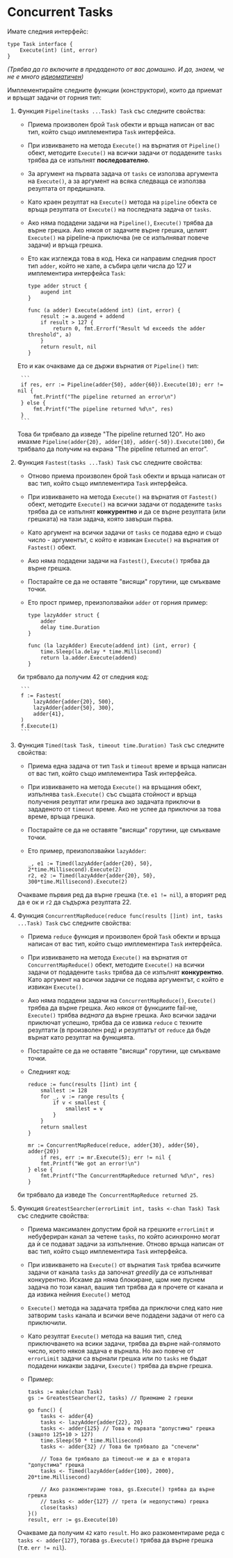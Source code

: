 # Concurrent Tasks

Имате следния интерфейс:

```
type Task interface {
    Execute(int) (int, error)
}
```

*(Трябва да го включите в предаденото от вас домашно. И да, знаем, че не е много [идиоматичен](https://golang.org/doc/effective_go.html#interface-names))*

Имплементирайте следните функции (конструктори), които да приемат и връщат задачи от горния тип:

1. Функция `Pipeline(tasks ...Task) Task` със следните свойства:

    * Приема произволен брой `Task` обекти и връща написан от вас тип, който също имплементира `Task` интерфейса.
    * При извикването на метода `Execute()` на върнатия от `Pipeline()` обект, методите `Execute()` на всички задачи от подадените `tasks` трябва да се изпълнят __последователно__.
    * За аргумент на първата задача от `tasks` се използва аргумента на `Execute()`, а за аргумент на всяка следваща се използва резултата от предишната.
    * Като краен резултат на `Execute()` метода на `pipeline` обекта се връща резултата от `Execute()` на последната задача от `tasks`.
    * Ако няма подадени задачи на `Pipeline()`, `Execute()` трябва да върне грешка. Ако някоя от задачите върне грешка, целият `Execute()` на pipeline-а приключва (не се изпълняват повече задачи) и връща грешка.
    * Ето как изглежда това в код. Нека си направим следния прост тип `adder`, който не хапе, а събира цели числа до 127 и имплементира интерфейса `Task`:

        ```
        type adder struct {
            augend int
        }

        func (a adder) Execute(addend int) (int, error) {
            result := a.augend + addend
            if result > 127 {
                return 0, fmt.Errorf("Result %d exceeds the adder threshold", a)
            }
            return result, nil
        }
        ```
    Ето и как очакваме да се държи върнатия от `Pipeline()` тип:

        ```
        if res, err := Pipeline(adder{50}, adder{60}).Execute(10); err != nil {
            fmt.Printf("The pipeline returned an error\n")
        } else {
            fmt.Printf("The pipeline returned %d\n", res)
        }
        ```


    Това би трябвало да изведе "The pipeline returned 120". Но ако имахме `Pipeline(adder{20}, adder{10}, adder{-50}).Execute(100)`, би трябвало да получим на екрана "The pipeline returned an error".

2. Функция `Fastest(tasks ...Task) Task` със следните свойства:

    * Отново приема произволен брой `Task` обекти и връща написан от вас тип, който също имплементира `Task` интерфейса.
    * При извикването на метода `Execute()` на върнатия от `Fastest()` обект, методите `Execute()` на всички задачи от подадените `tasks` трябва да се изпълнят __конкурентно__ и да се върне резултата (или грешката) на тази задача, която завърши първа.
    * Като аргумент на всички задачи от `tasks` се подава едно и също число - аргументът, с който е извикан `Execute()` на върнатия от `Fastest()` обект.
    * Ако няма подадени задачи на `Fastest()`, `Execute()` трябва да върне грешка.
    * Постарайте се да не оставяте "висящи" горутини, ще смъкваме точки.
    * Ето прост пример, преизползвайки `adder` от горния пример:

        ```
        type lazyAdder struct {
            adder
            delay time.Duration
        }

        func (la lazyAdder) Execute(addend int) (int, error) {
            time.Sleep(la.delay * time.Millisecond)
            return la.adder.Execute(addend)
        }
        ```
    би трябвало да получим 42 от следния код:

        ```
        f := Fastest(
            lazyAdder{adder{20}, 500},
            lazyAdder{adder{50}, 300},
            adder{41},
        )
        f.Execute(1)
        ```

3. Функция `Timed(task Task, timeout time.Duration) Task` със следните свойства:

    * Приема една задача от тип `Task` и `timeout` време и връща написан от вас тип, който също имплементира Task интерфейса.
    * При извикването на метода `Execute()` на връщания обект, изпълнява `task.Execute()` със същата стойност и връща получения резултат или грешка ако задачата приключи в зададеното от `timeout` време. Ако не успее да приключи за това време, връща грешка.
    * Постарайте се да не оставяте "висящи" горутини, ще смъкваме точки.
    * Ето пример, преизползвайки `lazyAdder`:

        ```
        _, e1 := Timed(lazyAdder{adder{20}, 50}, 2*time.Millisecond).Execute(2)
        r2, e2 := Timed(lazyAdder{adder{20}, 50}, 300*time.Millisecond).Execute(2)
        ```
    Очакваме първия ред да върне грешка (т.е. `e1 != nil`), a вторият ред да е ок и `r2` да съдържа резултата 22.

4. Функция `ConcurrentMapReduce(reduce func(results []int) int, tasks ...Task) Task` със следните свойства:

    * Приема `reduce` функция и произволен брой `Task` обекти и връща написан от вас тип, който също имплементира `Task` интерфейса.
    * При извикването на метода `Execute()` на върнатия от `ConcurrentMapReduce()` обект, методите `Execute()` на всички задачи от подадените `tasks` трябва да се изпълнят __конкурентно__. Като аргумент на всички задачи се подава аргументът, с който е извикан `Execute()`.
    * Ако няма подадени задачи на `ConcurrentMapReduce()`, `Execute()` трябва да върне грешка. Ако *някоя* от функциите fail-не, `Execute()` трябва *веднага* да върне грешка. Ако всички задачи приключат успешно, трябва да се извика `reduce` с техните резултати (в произволен ред) и резултатът от `reduce` да бъде върнат като резултат на функцията.
    * Постарайте се да не оставяте "висящи" горутини, ще смъкваме точки.
    * Следният код:

        ```
        reduce := func(results []int) int {
            smallest := 128
            for _, v := range results {
                if v < smallest {
                    smallest = v
                }
            }
            return smallest
        }

        mr := ConcurrentMapReduce(reduce, adder{30}, adder{50}, adder{20})
            if res, err := mr.Execute(5); err != nil {
            fmt.Printf("We got an error!\n")
        } else {
            fmt.Printf("The ConcurrentMapReduce returned %d\n", res)
        }
        ```
    би трябвало да изведе `The ConcurrentMapReduce returned 25`.

5. Функция `GreatestSearcher(errorLimit int, tasks <-chan Task) Task` със следните свойства:

    * Приема максимален допустим брой на грешките `errorLimit` и небуфериран канал за четене `tasks`, по който асинхронно могат да ѝ се подават задачи за изпълнение. Отново връща написан от вас тип, който също имплементира `Task` интерфейса.
    * При извикването на `Execute()` от върнатия `Task` трябва всичките задачи от канала `tasks` да започнат _greedily_ да се изпълняват конкурентно. Искаме да няма блокиране, щом ние пуснем задача по този канал, вашия тип трябва да я прочете от канала и да извика нейния `Execute()` метод
    * `Execute()` метода на задачата трябва да приключи след като ние затворим `tasks` канала и всички вече подадени задачи от него са приключили.
    * Като резултат `Execute()` метода на вашия тип, след приключването на всики задачи, трябва да върне най-голямото число, което някоя задача е върнала. Но ако повече от `errorLimit` задачи са върнали грешка или по `tasks` не бъдат подадени никакви задачи, `Execute()` трябва да върне грешка.
    * Пример:

        ```
        tasks := make(chan Task)
        gs := GreatestSearcher(2, tasks) // Приемаме 2 грешки

        go func() {
            tasks <- adder{4}
            tasks <- lazyAdder{adder{22}, 20}
            tasks <- adder{125} // Това е първата "допустима" грешка (защото 125+10 > 127)
            time.Sleep(50 * time.Millisecond)
            tasks <- adder{32} // Това би трябвало да "спечели"

            // Това би трябвало да timeout-не и да е втората "допустима" грешка
            tasks <- Timed(lazyAdder{adder{100}, 2000}, 20*time.Millisecond)

            // Ако разкоментираме това, gs.Execute() трябва да върне грешка
            // tasks <- adder{127} // трета (и недопустима) грешка
            close(tasks)
        }()
        result, err := gs.Execute(10)
        ```
    Очакваме да получим `42` като `result`. Но ако разкоментираме реда с `tasks <- adder{127}`, тогава `gs.Execute()` трябва да върне грешка (т.е. `err != nil`).
